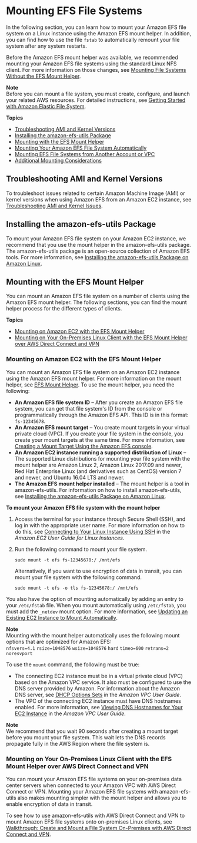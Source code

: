 # Mounting EFS File Systems<a name="mounting-fs"></a>

In the following section, you can learn how to mount your Amazon EFS file system on a Linux instance using the Amazon EFS mount helper\. In addition, you can find how to use the file `fstab` to automatically remount your file system after any system restarts\.

Before the Amazon EFS mount helper was available, we recommended mounting your Amazon EFS file systems using the standard Linux NFS client\. For more information on those changes, see [Mounting File Systems Without the EFS Mount Helper](mounting-fs-old.md)\.

**Note**  
Before you can mount a file system, you must create, configure, and launch your related AWS resources\. For detailed instructions, see [Getting Started with Amazon Elastic File System](getting-started.md)\.

**Topics**
+ [Troubleshooting AMI and Kernel Versions](#ami-kernel-versions-troubleshooting)
+ [Installing the amazon\-efs\-utils Package](#mounting-fs-install-amazon-efs-utils)
+ [Mounting with the EFS Mount Helper](#mounting-fs-mount-helper)
+ [Mounting Your Amazon EFS File System Automatically](mount-fs-auto-mount-onreboot.md)
+ [Mounting EFS File Systems from Another Account or VPC](manage-fs-access-vpc-peering.md)
+ [Additional Mounting Considerations](mounting-fs-mount-cmd-general.md)

## Troubleshooting AMI and Kernel Versions<a name="ami-kernel-versions-troubleshooting"></a>

To troubleshoot issues related to certain Amazon Machine Image \(AMI\) or kernel versions when using Amazon EFS from an Amazon EC2 instance, see [Troubleshooting AMI and Kernel Issues](troubleshooting.md#troubleshooting-efs-ami-kernel)\.

## Installing the amazon\-efs\-utils Package<a name="mounting-fs-install-amazon-efs-utils"></a>

To mount your Amazon EFS file system on your Amazon EC2 instance, we recommend that you use the mount helper in the amazon\-efs\-utils package\. The amazon\-efs\-utils package is an open\-source collection of Amazon EFS tools\. For more information, see [Installing the amazon\-efs\-utils Package on Amazon Linux](using-amazon-efs-utils.md#installing-amazon-efs-utils)\.

## Mounting with the EFS Mount Helper<a name="mounting-fs-mount-helper"></a>

You can mount an Amazon EFS file system on a number of clients using the Amazon EFS mount helper\. The following sections, you can find the mount helper process for the different types of clients\.

**Topics**
+ [Mounting on Amazon EC2 with the EFS Mount Helper](#mounting-fs-mount-helper-ec2)
+ [Mounting on Your On\-Premises Linux Client with the EFS Mount Helper over AWS Direct Connect and VPN](#mounting-fs-mount-helper-direct)

### Mounting on Amazon EC2 with the EFS Mount Helper<a name="mounting-fs-mount-helper-ec2"></a>

You can mount an Amazon EFS file system on an Amazon EC2 instance using the Amazon EFS mount helper\. For more information on the mount helper, see [EFS Mount Helper](using-amazon-efs-utils.md#efs-mount-helper)\. To use the mount helper, you need the following:
+ **An Amazon EFS file system ID** – After you create an Amazon EFS file system, you can get that file system's ID from the console or programmatically through the Amazon EFS API\. This ID is in this format: `fs-12345678`\.
+ **An Amazon EFS mount target** – You create mount targets in your virtual private cloud \(VPC\)\. If you create your file system in the console, you create your mount targets at the same time\. For more information, see [Creating a Mount Target Using the Amazon EFS console](accessing-fs.md#create-mount-target-console)\.
+ **An Amazon EC2 instance running a supported distribution of Linux** – The supported Linux distributions for mounting your file system with the mount helper are Amazon Linux 2, Amazon Linux 2017\.09 and newer, Red Hat Enterprise Linux \(and derivatives such as CentOS\) version 7 and newer, and Ubuntu 16\.04 LTS and newer\.
+ **The Amazon EFS mount helper installed** – The mount helper is a tool in amazon\-efs\-utils\. For information on how to install amazon\-efs\-utils, see [Installing the amazon\-efs\-utils Package on Amazon Linux](using-amazon-efs-utils.md#installing-amazon-efs-utils)\.

**To mount your Amazon EFS file system with the mount helper**

1. Access the terminal for your instance through Secure Shell \(SSH\), and log in with the appropriate user name\. For more information on how to do this, see [Connecting to Your Linux Instance Using SSH](https://docs.aws.amazon.com/AWSEC2/latest/UserGuide/AccessingInstancesLinux.html) in the *Amazon EC2 User Guide for Linux Instances\.*

1. Run the following command to mount your file system\.

   ```
   sudo mount -t efs fs-12345678:/ /mnt/efs
   ```

   Alternatively, if you want to use encryption of data in transit, you can mount your file system with the following command\.

   ```
   sudo mount -t efs -o tls fs-12345678:/ /mnt/efs
   ```

You also have the option of mounting automatically by adding an entry to your `/etc/fstab` file\. When you mount automatically using `/etc/fstab`, you must add the `_netdev` mount option\. For more information, see [Updating an Existing EC2 Instance to Mount Automatically](mount-fs-auto-mount-onreboot.md#mount-fs-auto-mount-update-fstab)\.

**Note**  
Mounting with the mount helper automatically uses the following mount options that are optimized for Amazon EFS:  
`nfsvers=4.1`
`rsize=1048576`
`wsize=1048576`
`hard`
`timeo=600`
`retrans=2`
`noresvport`

To use the `mount` command, the following must be true:
+ The connecting EC2 instance must be in a virtual private cloud \(VPC\) based on the Amazon VPC service\. It also must be configured to use the DNS server provided by Amazon\. For information about the Amazon DNS server, see [DHCP Options Sets](https://docs.aws.amazon.com/vpc/latest/userguide/VPC_DHCP_Options.html) in the *Amazon VPC User Guide*\. 
+ The VPC of the connecting EC2 instance must have DNS hostnames enabled\. For more information, see [Viewing DNS Hostnames for Your EC2 Instance](https://docs.aws.amazon.com/vpc/latest/userguide/vpc-dns.html#vpc-dns-viewing) in the *Amazon VPC User Guide*\. 

**Note**  
We recommend that you wait 90 seconds after creating a mount target before you mount your file system\. This wait lets the DNS records propagate fully in the AWS Region where the file system is\.

### Mounting on Your On\-Premises Linux Client with the EFS Mount Helper over AWS Direct Connect and VPN<a name="mounting-fs-mount-helper-direct"></a>

You can mount your Amazon EFS file systems on your on\-premises data center servers when connected to your Amazon VPC with AWS Direct Connect or VPN\. Mounting your Amazon EFS file systems with amazon\-efs\-utils also makes mounting simpler with the mount helper and allows you to enable encryption of data in transit\. 

To see how to use amazon\-efs\-utils with AWS Direct Connect and VPN to mount Amazon EFS file systems onto on\-premises Linux clients, see [Walkthrough: Create and Mount a File System On\-Premises with AWS Direct Connect and VPN](efs-onpremises.md)\.